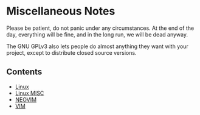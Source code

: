 # Miscellaneous Notes

Please be patient, do not panic under any circumstances. 
At the end of the day, everything will be fine, and in the long run, we will be dead anyway.

The GNU GPLv3 also lets people do almost anything they want with your project, except to distribute closed source versions.

## Contents 

- [Linux](linux.md)   
- [Linux MISC](misc.md)  
- [NEOVIM](neovim.md)  
- [VIM](vim.md)  


